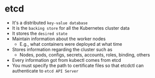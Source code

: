 # etcd

- It's a distributed `key-value database`
- It is the `backing store` for all the Kubernetes cluster data
- It stores the `desired state`
- Maintain information about the worker nodes
  - E.g., what containers were deployed at what time
- Stores information regarding the cluster such as
  - Nodes, pods, configs, secrets, accounts, roles, binding, others
- Every information got from kubectl comes from etcd
- You must specify the path to certificate files so that etcdctl can authenticate to `etcd API Server`
